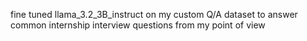 fine tuned llama_3.2_3B_instruct on my custom Q/A dataset to answer common internship interview questions from my point of view 
